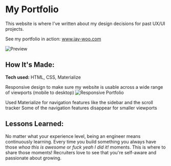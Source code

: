 # My Portfolio
This website is where I've written about my design decisions for past UX/UI projects. 

See my portfolio in action: www.jay-woo.com

![](http://i.imgur.com/R0VsGEG.png "Preview")

## How It's Made:

**Tech used:** HTML, CSS, Materialize

Responsive design to make sure my website is usable across a wide range of viewports (mobile to desktop)
![](http://i.imgur.com/IGTAwDs.gifv "Responsive Portfolio")

Used Materialize for navigation features like the sidebar and the scroll tracker
Some of the navigation features disappear for smaller viewports

## Lessons Learned:

No matter what your experience level, being an engineer means continuously learning. Every time you build something you always have those *whoa this is awesome* or *fuck yeah I did it!* moments. This is where to share those moments! Recruiters love to see that you're self-aware and passionate about growing.

